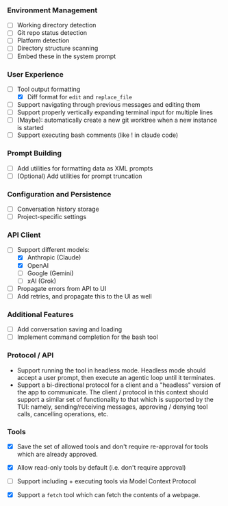 ### Environment Management
- [ ] Working directory detection
- [ ] Git repo status detection
- [ ] Platform detection
- [ ] Directory structure scanning
- [ ] Embed these in the system prompt

### User Experience
- [ ] Tool output formatting
  - [x] Diff format for `edit` and `replace_file`
- [ ] Support navigating through previous messages and editing them
- [ ] Support properly vertically expanding terminal input for multiple lines
- [ ] (Maybe): automatically create a new git worktree when a new instance is started
- [ ] Support executing bash comments (like ! in claude code)

### Prompt Building
- [ ] Add utilities for formatting data as XML prompts
- [ ] (Optional) Add utilities for prompt truncation

### Configuration and Persistence
- [ ] Conversation history storage
- [ ] Project-specific settings

### API Client
- [ ] Support different models:
  - [x] Anthropic (Claude)
  - [x] OpenAI
  - [ ] Google (Gemini)
  - [ ] xAI (Grok)
- [ ] Propagate errors from API to UI
- [ ] Add retries, and propagate this to the UI as well

### Additional Features
- [ ] Add conversation saving and loading
- [ ] Implement command completion for the bash tool

### Protocol / API
- Support running the tool in headless mode. Headless mode should accept a user prompt, then execute an agentic loop until it terminates.
- Support a bi-directional protocol for a client and a "headless" version of the app to communicate. The client / protocol in this context should support a similar set of functionality to that which is supported by the TUI: namely, sending/receiving messages, approving / denying tool calls, cancelling operations, etc.

### Tools
- [x] Save the set of allowed tools and don't require re-approval for tools which are already approved.
- [x] Allow read-only tools by default (i.e. don't require approval)
- [ ] Support including + executing tools via Model Context Protocol
- [x] Support a `fetch` tool which can fetch the contents of a webpage.

